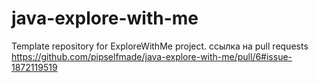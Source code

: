 # java-explore-with-me
Template repository for ExploreWithMe project.
ссылка на pull requests https://github.com/pipselfmade/java-explore-with-me/pull/6#issue-1872119519